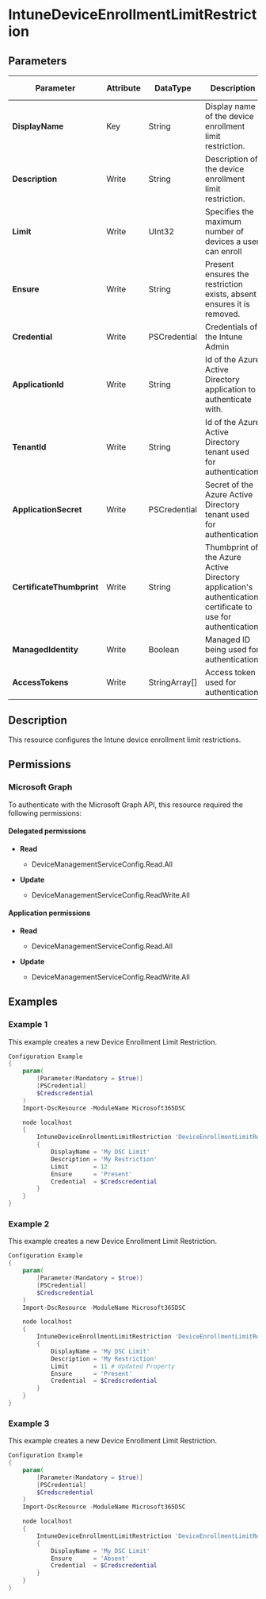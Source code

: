 ﻿# IntuneDeviceEnrollmentLimitRestriction

## Parameters

| Parameter | Attribute | DataType | Description | Allowed Values |
| --- | --- | --- | --- | --- |
| **DisplayName** | Key | String | Display name of the device enrollment limit restriction. | |
| **Description** | Write | String | Description of the device enrollment limit restriction. | |
| **Limit** | Write | UInt32 | Specifies the maximum number of devices a user can enroll | |
| **Ensure** | Write | String | Present ensures the restriction exists, absent ensures it is removed. | `Present`, `Absent` |
| **Credential** | Write | PSCredential | Credentials of the Intune Admin | |
| **ApplicationId** | Write | String | Id of the Azure Active Directory application to authenticate with. | |
| **TenantId** | Write | String | Id of the Azure Active Directory tenant used for authentication. | |
| **ApplicationSecret** | Write | PSCredential | Secret of the Azure Active Directory tenant used for authentication. | |
| **CertificateThumbprint** | Write | String | Thumbprint of the Azure Active Directory application's authentication certificate to use for authentication. | |
| **ManagedIdentity** | Write | Boolean | Managed ID being used for authentication. | |
| **AccessTokens** | Write | StringArray[] | Access token used for authentication. | |


## Description

This resource configures the Intune device enrollment limit restrictions.

## Permissions

### Microsoft Graph

To authenticate with the Microsoft Graph API, this resource required the following permissions:

#### Delegated permissions

- **Read**

    - DeviceManagementServiceConfig.Read.All

- **Update**

    - DeviceManagementServiceConfig.ReadWrite.All

#### Application permissions

- **Read**

    - DeviceManagementServiceConfig.Read.All

- **Update**

    - DeviceManagementServiceConfig.ReadWrite.All

## Examples

### Example 1

This example creates a new Device Enrollment Limit Restriction.

```powershell
Configuration Example
{
    param(
        [Parameter(Mandatory = $true)]
        [PSCredential]
        $Credscredential
    )
    Import-DscResource -ModuleName Microsoft365DSC

    node localhost
    {
        IntuneDeviceEnrollmentLimitRestriction 'DeviceEnrollmentLimitRestriction'
        {
            DisplayName = 'My DSC Limit'
            Description = 'My Restriction'
            Limit       = 12
            Ensure      = 'Present'
            Credential  = $Credscredential
        }
    }
}
```

### Example 2

This example creates a new Device Enrollment Limit Restriction.

```powershell
Configuration Example
{
    param(
        [Parameter(Mandatory = $true)]
        [PSCredential]
        $Credscredential
    )
    Import-DscResource -ModuleName Microsoft365DSC

    node localhost
    {
        IntuneDeviceEnrollmentLimitRestriction 'DeviceEnrollmentLimitRestriction'
        {
            DisplayName = 'My DSC Limit'
            Description = 'My Restriction'
            Limit       = 11 # Updated Property
            Ensure      = 'Present'
            Credential  = $Credscredential
        }
    }
}
```

### Example 3

This example creates a new Device Enrollment Limit Restriction.

```powershell
Configuration Example
{
    param(
        [Parameter(Mandatory = $true)]
        [PSCredential]
        $Credscredential
    )
    Import-DscResource -ModuleName Microsoft365DSC

    node localhost
    {
        IntuneDeviceEnrollmentLimitRestriction 'DeviceEnrollmentLimitRestriction'
        {
            DisplayName = 'My DSC Limit'
            Ensure      = 'Absent'
            Credential  = $Credscredential
        }
    }
}
```

